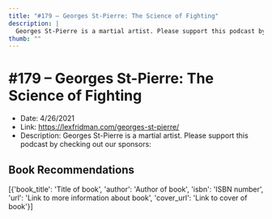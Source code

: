 ```yaml
---
title: "#179 – Georges St-Pierre: The Science of Fighting"
description: |
  Georges St-Pierre is a martial artist. Please support this podcast by checking out our sponsors:"
thumb: ""
---
```


# #179 – Georges St-Pierre: The Science of Fighting

  - Date: 4/26/2021
  - Link: https://lexfridman.com/georges-st-pierre/
  - Description: Georges St-Pierre is a martial artist. Please support this podcast by checking out our sponsors:

## Book Recommendations

[{'book_title': 'Title of book', 'author': 'Author of book', 'isbn': 'ISBN number', 'url': 'Link to more information about book', 'cover_url': 'Link to cover of book'}]